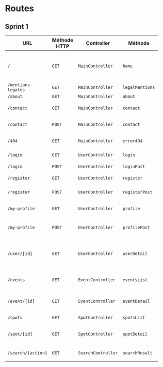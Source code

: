 # Routes

## Sprint 1

| URL | Méthode HTTP | Controller | Méthode | Identifiant | Titre de la page | Contenu | Commentaire |
|--|--|--|--|--|--|--|--|
| `/` | `GET` | `MainController` | `home` | `home` | `HotSpot` | `Page d'accueil avec mise en avant de 5 events et de 5 spots` | `les events et spots mis en avant seront les contenus les plus récents` |
| `/mentions-legales` | `GET` | `MainController` | `legalMentions` | `legal-mentions` | `Mentions Légales` |  |  |
| `/about` | `GET` | `MainController` | `about` | `about` | `A propos` |  |  |
| `/contact` | `GET` | `MainController` | `contact` | `contact` | `Contact` | `Formulaire pour contacter l'administration` |  |
| `/contact` | `POST` | `MainController` | `contact` | `contact` | `Contact` | `Formulaire pour contacter l'administration` |  |
| `/404` | `GET` | `MainController` | `error404` | `error-404` | `404` | `Page non trouvée, retour à l'accueil` |  |
| `/login` | `GET` | `UserController` | `login` | `login` | `Connexion` | `Formulaire de connexion` |  |
| `/login` | `POST` | `UserController` | `loginPost` | `login-post` | `Connexion` | `Connexion de l'utilisateur` |  |
| `/register` | `GET` | `UserController` | `register` | `register` | `Inscription` | `Formulaire d'inscription` |  |
| `/register` | `POST` | `UserController` | `registerPost` | `register-post` | `Inscription` | `Inscription en tant qu'utilisateur` |  |
| `/my-profile` | `GET` | `UserController` | `profile` | `profile` | `Profil de l'utilisateur` | `Formulaire de modification du profil connecté` |  |
| `/my-profile` | `POST` | `UserController` | `profilePost` | `profile-post` | `Profil de l'utilisateur` | `Modification du profil utilisateur connecté` |  |
| `/user/[id]` | `GET` | `UserController` | `userDetail` | `user-detail` | `Détail d'un profil utilisateur` | `Le détail de l'utilisateur sélectionné` | `[id] est l'identifiant de l'utilisateur dans la base de données` |
| `/events` | `GET` | `EventController` | `eventsList` | `events-list` | `Liste des events` | `La liste de tous les events futurs` | `Rangés du plus proche au plus lointain` |
| `/event/[id]` | `GET` | `EventController` | `eventDetail` | `event-detail` | `Détail d'un event` | `L'event sélectionné détaillé` | `[id] est l'identifiant de l'event sélectionné` |
| `/spots` | `GET` | `SpotController` | `spotsList` | `spots-list` | `Liste des spots` | `La liste de tous les spots` |  |
| `/spot/[id]` | `GET` | `SpotController` | `spotDetail` | `spot-detail` | `Détail d'un spot` | `Le spot sélectionné détaillé` | `[id] est l'identifiant du spot sélectionné` |
| `/search/[action]` | `GET` | `SearchController` | `searchResult` | `search-result` | `Résultat de la recherche` | `Les résultats de la recherche` | `[action] est le terme recherché` |